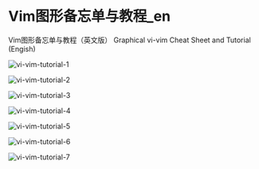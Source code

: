 # Vim图形备忘单与教程_en

Vim图形备忘单与教程（英文版）
Graphical vi-vim Cheat Sheet and Tutorial (Engish)

![vi-vim-tutorial-1](https://vnotebook-1258832516.cos.ap-shanghai.myqcloud.com/1602828952_20201016141431534_487.png)

![vi-vim-tutorial-2](https://vnotebook-1258832516.cos.ap-shanghai.myqcloud.com/1602828953_20201016141438166_16834.png)

![vi-vim-tutorial-3](https://vnotebook-1258832516.cos.ap-shanghai.myqcloud.com/1602828953_20201016141444613_29338.png)

![vi-vim-tutorial-4](https://vnotebook-1258832516.cos.ap-shanghai.myqcloud.com/1602828953_20201016141452111_15365.png)

![vi-vim-tutorial-5](https://vnotebook-1258832516.cos.ap-shanghai.myqcloud.com/1602828953_20201016141458901_1115.png)

![vi-vim-tutorial-6](https://vnotebook-1258832516.cos.ap-shanghai.myqcloud.com/1602828954_20201016141503806_21574.png)

![vi-vim-tutorial-7](https://vnotebook-1258832516.cos.ap-shanghai.myqcloud.com/1602828954_20201016141508912_26028.png)


